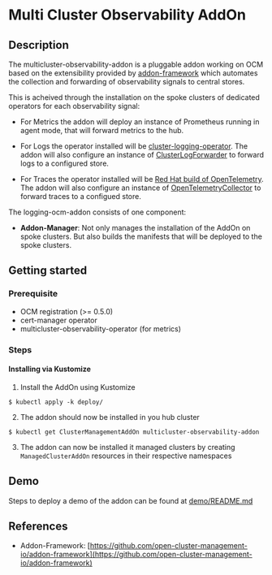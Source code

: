 # Multi Cluster Observability AddOn

## Description

The multicluster-observability-addon is a pluggable addon working on OCM
based on the extensibility provided by
[addon-framework](https://github.com/open-cluster-management-io/addon-framework)
which automates the collection and forwarding of observability signals to central stores.

This is acheived through the installation on the spoke clusters of dedicated operators for each observability signal: 

- For Metrics the addon will deploy an instance of Prometheus running in agent mode, that will forward metrics to the hub.

- For Logs the operator installed will be [cluster-logging-operator](https://docs.openshift.com/container-platform/latest/logging/cluster-logging.html). The addon will also configure an instance of [ClusterLogForwarder](https://docs.openshift.com/container-platform/latest/logging/log_collection_forwarding/configuring-log-forwarding.html) to forward logs to a configured store.

- For Traces the operator installed will be [Red Hat build of OpenTelemetry](https://docs.openshift.com/container-platform/latest/otel/otel_rn/otel-rn-3.1.html). The addon will also configure an instance of [OpenTelemetryCollector](https://docs.openshift.com/container-platform/latest/otel/otel-configuration-of-otel-collector.html) to forward traces to a configued store.

The logging-ocm-addon consists of one component:

- **Addon-Manager**: Not only manages the installation of the AddOn on spoke clusters. But also builds the manifests that will be deployed to the spoke clusters.

## Getting started

### Prerequisite

- OCM registration (>= 0.5.0)
- cert-manager operator
- multicluster-observability-operator (for metrics)

### Steps

#### Installing via Kustomize

1. Install the AddOn using Kustomize

```shell
$ kubectl apply -k deploy/
```

2. The addon should now be installed in you hub cluster 
```shell
$ kubectl get ClusterManagementAddOn multicluster-observability-addon
```

3. The addon can now be installed it managed clusters by creating `ManagedClusterAddOn` resources in their respective namespaces

## Demo

Steps to deploy a demo of the addon can be found at [demo/README.md](https://github.com/rhobs/multicluster-observability-addon/tree/main/demo#readme)

## References

- Addon-Framework: [https://github.com/open-cluster-management-io/addon-framework](https://github.com/open-cluster-management-io/addon-framework)